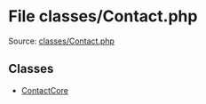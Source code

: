 File classes/Contact.php
=========

Source: [classes/Contact.php](https://github.com/PrestaShop/PrestaShop/blob/1.6.0.10/classes/Contact.php)


Classes
-------

* [ContactCore](class.ContactCore.md)

